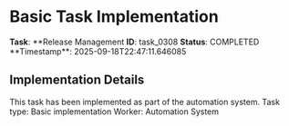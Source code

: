# Basic Task Implementation

**Task**: **Release Management
**ID**: task_0308
**Status**: COMPLETED
**Timestamp\*\*: 2025-09-18T22:47:11.646085

## Implementation Details

This task has been implemented as part of the automation system.
Task type: Basic implementation
Worker: Automation System
